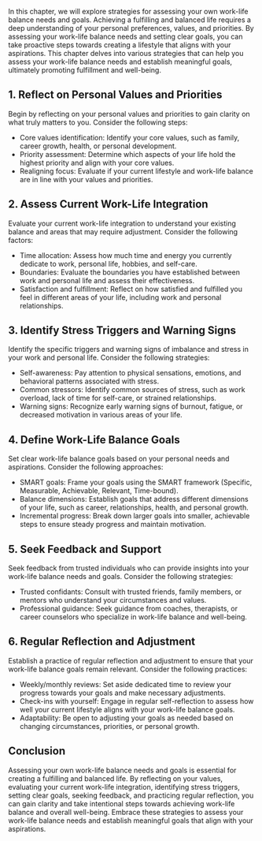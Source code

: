 
In this chapter, we will explore strategies for assessing your own work-life balance needs and goals. Achieving a fulfilling and balanced life requires a deep understanding of your personal preferences, values, and priorities. By assessing your work-life balance needs and setting clear goals, you can take proactive steps towards creating a lifestyle that aligns with your aspirations. This chapter delves into various strategies that can help you assess your work-life balance needs and establish meaningful goals, ultimately promoting fulfillment and well-being.

**1. Reflect on Personal Values and Priorities**
------------------------------------------------

Begin by reflecting on your personal values and priorities to gain clarity on what truly matters to you. Consider the following steps:

* Core values identification: Identify your core values, such as family, career growth, health, or personal development.
* Priority assessment: Determine which aspects of your life hold the highest priority and align with your core values.
* Realigning focus: Evaluate if your current lifestyle and work-life balance are in line with your values and priorities.

**2. Assess Current Work-Life Integration**
-------------------------------------------

Evaluate your current work-life integration to understand your existing balance and areas that may require adjustment. Consider the following factors:

* Time allocation: Assess how much time and energy you currently dedicate to work, personal life, hobbies, and self-care.
* Boundaries: Evaluate the boundaries you have established between work and personal life and assess their effectiveness.
* Satisfaction and fulfillment: Reflect on how satisfied and fulfilled you feel in different areas of your life, including work and personal relationships.

**3. Identify Stress Triggers and Warning Signs**
-------------------------------------------------

Identify the specific triggers and warning signs of imbalance and stress in your work and personal life. Consider the following strategies:

* Self-awareness: Pay attention to physical sensations, emotions, and behavioral patterns associated with stress.
* Common stressors: Identify common sources of stress, such as work overload, lack of time for self-care, or strained relationships.
* Warning signs: Recognize early warning signs of burnout, fatigue, or decreased motivation in various areas of your life.

**4. Define Work-Life Balance Goals**
-------------------------------------

Set clear work-life balance goals based on your personal needs and aspirations. Consider the following approaches:

* SMART goals: Frame your goals using the SMART framework (Specific, Measurable, Achievable, Relevant, Time-bound).
* Balance dimensions: Establish goals that address different dimensions of your life, such as career, relationships, health, and personal growth.
* Incremental progress: Break down larger goals into smaller, achievable steps to ensure steady progress and maintain motivation.

**5. Seek Feedback and Support**
--------------------------------

Seek feedback from trusted individuals who can provide insights into your work-life balance needs and goals. Consider the following strategies:

* Trusted confidants: Consult with trusted friends, family members, or mentors who understand your circumstances and values.
* Professional guidance: Seek guidance from coaches, therapists, or career counselors who specialize in work-life balance and well-being.

**6. Regular Reflection and Adjustment**
----------------------------------------

Establish a practice of regular reflection and adjustment to ensure that your work-life balance goals remain relevant. Consider the following practices:

* Weekly/monthly reviews: Set aside dedicated time to review your progress towards your goals and make necessary adjustments.
* Check-ins with yourself: Engage in regular self-reflection to assess how well your current lifestyle aligns with your work-life balance goals.
* Adaptability: Be open to adjusting your goals as needed based on changing circumstances, priorities, or personal growth.

**Conclusion**
--------------

Assessing your own work-life balance needs and goals is essential for creating a fulfilling and balanced life. By reflecting on your values, evaluating your current work-life integration, identifying stress triggers, setting clear goals, seeking feedback, and practicing regular reflection, you can gain clarity and take intentional steps towards achieving work-life balance and overall well-being. Embrace these strategies to assess your work-life balance needs and establish meaningful goals that align with your aspirations.
